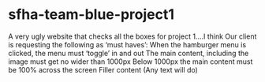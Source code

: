 # sfha-team-blue-project1
A very ugly website that checks all the boxes for project 1....I think
Our client is requesting the following as ‘must haves’:
When the hamburger menu is clicked, the menu must ‘toggle’ in and out
The main content, including the image must get no wider than 1000px
Below 1000px the main content must be 100% across the screen
Filler content (Any text will do)
